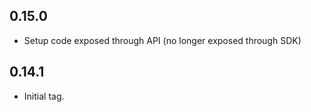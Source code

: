 ## 0.15.0

- Setup code exposed through API (no longer exposed through SDK)

## 0.14.1

- Initial tag.